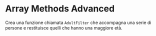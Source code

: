 # Array Methods Advanced

Crea una funzione chiamata `AdultFilter` che accompagna una serie di persone e restituisce quelli che hanno una maggiore età.
